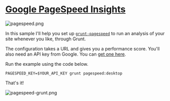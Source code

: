 # [Google PageSpeed Insights][5]

![pagespeed.png][1]

In this sample I'll help you set up [`grunt-pagespeed`][2] to run an analysis of your site whenever you like, through Grunt.

The configuration takes a URL and gives you a performance score. You'll also need an API key from Google. You can [get one here][4].

Run the example using the code below.

```shell
PAGESPEED_KEY=$YOUR_API_KEY grunt pagespeed:desktop
```

That's it!

![pagespeed-grunt.png][3]

[1]: https://raw.github.com/bevacqua/buildfirst/master/images/pagespeed.png
[2]: https://github.com/jrcryer/grunt-pagespeed
[3]: https://raw.github.com/bevacqua/buildfirst/master/images/pagespeed-grunt.png
[4]: https://code.google.com/apis/console
[5]: https://developers.google.com/speed/docs/insights/
